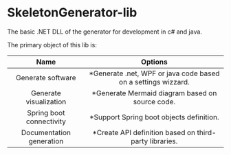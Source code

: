 # SkeletonGenerator-lib
The basic .NET DLL of the generator for development in c# and java.


The primary object of this lib is:

| Name | Options |
| :---: | :---: |
| Generate software | *Generate .net, WPF or java code based on a settings wizzard. |
| Generate visualization | *Generate Mermaid diagram based on source code. |
| Spring boot connectivity | *Support Spring boot objects definition. |  
| Documentation generation | *Create API definition based on third-party libraries. |  
  
